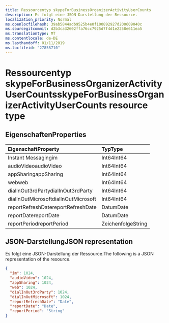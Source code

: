 ```yaml
---
title: Ressourcentyp skypeForBusinessOrganizerActivityUserCounts
description: Es folgt eine JSON-Darstellung der Ressource.
localization_priority: Normal
ms.openlocfilehash: 39ab5844adb9525b4e0f100892927d200609040c
ms.sourcegitcommit: d2b3ca32602ffa76cc7925d7f4d1e2258e611ea5
ms.translationtype: MT
ms.contentlocale: de-DE
ms.lasthandoff: 01/11/2019
ms.locfileid: "27858710"
---
```

# <a name="skypeforbusinessorganizeractivityusercounts-resource-type"></a><span data-ttu-id="491cf-103">Ressourcentyp skypeForBusinessOrganizerActivityUserCounts</span><span class="sxs-lookup"><span data-stu-id="491cf-103">skypeForBusinessOrganizerActivityUserCounts resource type</span></span>

## <a name="properties"></a><span data-ttu-id="491cf-104">Eigenschaften</span><span class="sxs-lookup"><span data-stu-id="491cf-104">Properties</span></span>

| <span data-ttu-id="491cf-105">Eigenschaft</span><span class="sxs-lookup"><span data-stu-id="491cf-105">Property</span></span>           | <span data-ttu-id="491cf-106">Typ</span><span class="sxs-lookup"><span data-stu-id="491cf-106">Type</span></span>   |
| :----------------- | :----- |
| <span data-ttu-id="491cf-107">Instant Messaging</span><span class="sxs-lookup"><span data-stu-id="491cf-107">im</span></span>                 | <span data-ttu-id="491cf-108">Int64</span><span class="sxs-lookup"><span data-stu-id="491cf-108">Int64</span></span>  |
| <span data-ttu-id="491cf-109">audioVideo</span><span class="sxs-lookup"><span data-stu-id="491cf-109">audioVideo</span></span>         | <span data-ttu-id="491cf-110">Int64</span><span class="sxs-lookup"><span data-stu-id="491cf-110">Int64</span></span>  |
| <span data-ttu-id="491cf-111">appSharing</span><span class="sxs-lookup"><span data-stu-id="491cf-111">appSharing</span></span>         | <span data-ttu-id="491cf-112">Int64</span><span class="sxs-lookup"><span data-stu-id="491cf-112">Int64</span></span>  |
| <span data-ttu-id="491cf-113">web</span><span class="sxs-lookup"><span data-stu-id="491cf-113">web</span></span>                | <span data-ttu-id="491cf-114">Int64</span><span class="sxs-lookup"><span data-stu-id="491cf-114">Int64</span></span>  |
| <span data-ttu-id="491cf-115">dialInOut3rdParty</span><span class="sxs-lookup"><span data-stu-id="491cf-115">dialInOut3rdParty</span></span>  | <span data-ttu-id="491cf-116">Int64</span><span class="sxs-lookup"><span data-stu-id="491cf-116">Int64</span></span>  |
| <span data-ttu-id="491cf-117">dialInOutMicrosoft</span><span class="sxs-lookup"><span data-stu-id="491cf-117">dialInOutMicrosoft</span></span> | <span data-ttu-id="491cf-118">Int64</span><span class="sxs-lookup"><span data-stu-id="491cf-118">Int64</span></span>  |
| <span data-ttu-id="491cf-119">reportRefreshDate</span><span class="sxs-lookup"><span data-stu-id="491cf-119">reportRefreshDate</span></span>  | <span data-ttu-id="491cf-120">Datum</span><span class="sxs-lookup"><span data-stu-id="491cf-120">Date</span></span>   |
| <span data-ttu-id="491cf-121">reportDate</span><span class="sxs-lookup"><span data-stu-id="491cf-121">reportDate</span></span>         | <span data-ttu-id="491cf-122">Datum</span><span class="sxs-lookup"><span data-stu-id="491cf-122">Date</span></span>   |
| <span data-ttu-id="491cf-123">reportPeriod</span><span class="sxs-lookup"><span data-stu-id="491cf-123">reportPeriod</span></span>       | <span data-ttu-id="491cf-124">Zeichenfolge</span><span class="sxs-lookup"><span data-stu-id="491cf-124">String</span></span> |

## <a name="json-representation"></a><span data-ttu-id="491cf-125">JSON-Darstellung</span><span class="sxs-lookup"><span data-stu-id="491cf-125">JSON representation</span></span>

<span data-ttu-id="491cf-126">Es folgt eine JSON-Darstellung der Ressource.</span><span class="sxs-lookup"><span data-stu-id="491cf-126">The following is a JSON representation of the resource.</span></span>

<!-- {
  "blockType": "resource",
  "@odata.type": "microsoft.graph.skypeForBusinessOrganizerActivityUserCounts"
} -->

```json
{
  "im": 1024, 
  "audioVideo": 1024, 
  "appSharing": 1024, 
  "web": 1024, 
  "dialInOut3rdParty": 1024, 
  "dialInOutMicrosoft": 1024, 
  "reportRefreshDate": "Date", 
  "reportDate": "Date", 
  "reportPeriod": "String"
}
```
